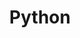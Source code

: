 ---
layout: skill

# title that will be displayed in plain text
title: Python

# universal file name for skill primary asset
filename: python

# url for attribution/license complaince fair use of asset
attribution_url: https://python.org

highlight: True  # true if highlighted, false otherwise

# index number for sorting which affects loops over all skills
index: 10

# short descriptor that will be displayed in plain text
blurb: I am proficient in Python
---